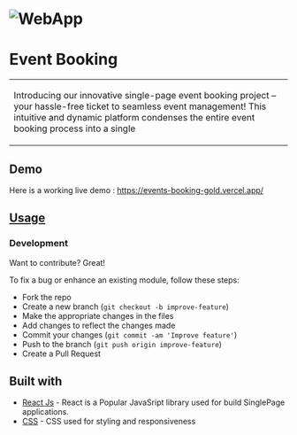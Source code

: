 # ![WebApp](https://res.cloudinary.com/dr2jqbir9/image/upload/v1709186474/events_booking_obgifh.png)
# Event Booking
<table>
<tr>
<td>

Introducing our innovative single-page event booking project – your hassle-free ticket to seamless event management! This intuitive and dynamic platform condenses the entire event booking process into a single

</td>
</tr>
</table>


## Demo
Here is a working live demo :  https://events-booking-gold.vercel.app/


## [Usage](https://events-booking-gold.vercel.app/) 

### Development
Want to contribute? Great!

To fix a bug or enhance an existing module, follow these steps:

- Fork the repo
- Create a new branch (`git checkout -b improve-feature`)
- Make the appropriate changes in the files
- Add changes to reflect the changes made
- Commit your changes (`git commit -am 'Improve feature'`)
- Push to the branch (`git push origin improve-feature`)
- Create a Pull Request 

## Built with 

- [React Js](https://www.w3schools.com/REACT/DEFAULT.ASP) - React is a Popular JavaSript library used for build SinglePage applications.
- [CSS](https://www.w3schools.com/css/) - CSS used for styling and responsiveness

